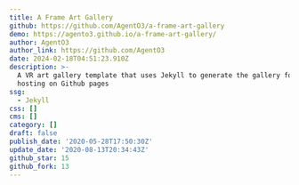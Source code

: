 ```yaml
---
title: A Frame Art Gallery
github: https://github.com/AgentO3/a-frame-art-gallery
demo: https://agento3.github.io/a-frame-art-gallery/
author: AgentO3
author_link: https://github.com/AgentO3
date: 2024-02-18T04:51:23.910Z
description: >-
  A VR art gallery template that uses Jekyll to generate the gallery for easy
  hosting on Github pages
ssg:
  - Jekyll
css: []
cms: []
category: []
draft: false
publish_date: '2020-05-28T17:50:30Z'
update_date: '2020-08-13T20:34:43Z'
github_star: 15
github_fork: 13
---
```

